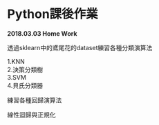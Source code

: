#  Python課後作業
<p><b>2018.03.03 Home Work</b></p>
<p>透過sklearn中的鳶尾花的dataset練習各種分類演算法</p>
1.KNN</br>
2.決策分類樹</br>
3.SVM</br>
4.貝氏分類器</br>
<p></p>
<p>練習各種回歸演算法</p>
<p></p>
<p>線性迴歸與正規化</p>
